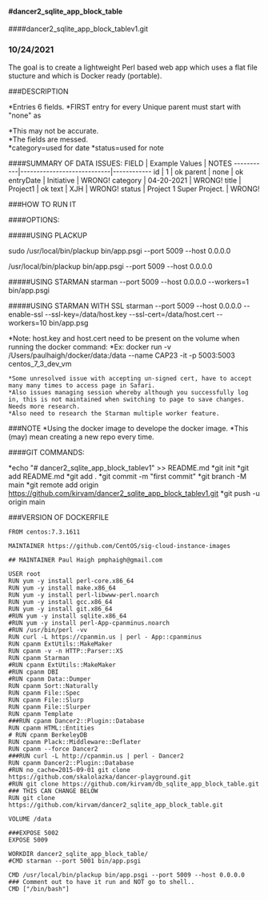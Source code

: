 ####  #dancer2_sqlite_app_block_table
####dancer2_sqlite_app_block_tablev1.git

### 10/24/2021

The goal is to create a lightweight Perl based web app which uses a flat file stucture and which is Docker ready (portable).

###DESCRIPTION

*Entries 6 fields.
*FIRST entry for every Unique parent must start with "none" as 


  *This may not be accurate.  
  *The fields are messed.  
    *category=used for date
    *status=used for note

####SUMMARY OF DATA ISSUES:
    FIELD  | Example Values             | NOTES
-----------|----------------------------|------------
        id | 1                          | ok
    parent | none                       | ok
 entryDate | Initiative                 | WRONG!
  category | 04-20-2021                 | WRONG!
     title | Project1                   | ok
      text | XJH                        | WRONG!
    status | Project 1 Super Project.   | WRONG!





###HOW TO RUN IT
 
####OPTIONS:

#####USING PLACKUP

  sudo /usr/local/bin/plackup bin/app.psgi --port 5009 --host 0.0.0.0

  /usr/local/bin/plackup bin/app.psgi --port 5009 --host 0.0.0.0


#####USING STARMAN
starman --port 5009 --host 0.0.0.0 --workers=1 bin/app.psgi


#####USING STARMAN WITH SSL
starman --port 5009 --host 0.0.0.0 --enable-ssl --ssl-key=/data/host.key --ssl-cert=/data/host.cert --workers=10 bin/app.psg

  *Note: host.key and host.cert need to be present on the volume when running the docker command:
    *Ex:
   docker run -v /Users/paulhaigh/docker/data:/data --name CAP23 -it -p 5003:5003 centos_7_3_dev_vm

    *Some unresolved issue with accepting un-signed cert, have to accept many many times to access page in Safari.
    *Also issues managing session whereby although you successfully log in, this is not maintained when switching to page to save changes.  Needs more research.
    *Also need to research the Starman multiple worker feature.


###NOTE
*Using the docker image to develope the docker image.
*This (may) mean creating a new repo every time.

####GIT COMMANDS:

  *echo "# dancer2_sqlite_app_block_tablev1" >> README.md
  *git init
  *git add README.md
  *git add .
  *git commit -m "first commit"
  *git branch -M main
  *git remote add origin https://github.com/kirvam/dancer2_sqlite_app_block_tablev1.git
  *git push -u origin main


###VERSION OF DOCKERFILE

```
FROM centos:7.3.1611

MAINTAINER https://github.com/CentOS/sig-cloud-instance-images

## MAINTAINER Paul Haigh pmphaigh@gmail.com

USER root
RUN yum -y install perl-core.x86_64
RUN yum -y install make.x86_64
RUN yum -y install perl-libwww-perl.noarch
RUN yum -y install gcc.x86_64
RUN yum -y install git.x86_64
#RUN yum -y install sqlite.x86_64
#RUN yum -y install perl-App-cpanminus.noarch
#RUN /usr/bin/perl -vv
RUN curl -L https://cpanmin.us | perl - App::cpanminus
RUN cpanm ExtUtils::MakeMaker
RUN cpanm -v -n HTTP::Parser::XS
RUN cpanm Starman
#RUN cpanm ExtUtils::MakeMaker
#RUN cpanm DBI
#RUN cpanm Data::Dumper
RUN cpanm Sort::Naturally
RUN cpanm File::Spec
RUN cpanm File::Slurp
RUN cpanm File::Slurper
RUN cpanm Template
###RUN cpanm Dancer2::Plugin::Database
RUN cpanm HTML::Entities
# RUN cpanm BerkeleyDB
RUN cpanm Plack::Middleware::Deflater
RUN cpanm --force Dancer2
###RUN curl -L http://cpanmin.us | perl - Dancer2
RUN cpanm Dancer2::Plugin::Database
#RUN no_cache=2015-09-01 git clone https://github.com/skalolazka/dancer-playground.git
#RUN git clone https://github.com/kirvam/db_sqlite_app_block_table.git
### THIS CAN CHANGE BELOW
RUN git clone https://github.com/kirvam/dancer2_sqlite_app_block_table.git

VOLUME /data

###EXPOSE 5002
EXPOSE 5009

WORKDIR dancer2_sqlite_app_block_table/
#CMD starman --port 5001 bin/app.psgi

CMD /usr/local/bin/plackup bin/app.psgi --port 5009 --host 0.0.0.0
### Comment out to have it run and NOT go to shell..
CMD ["/bin/bash"]
```

